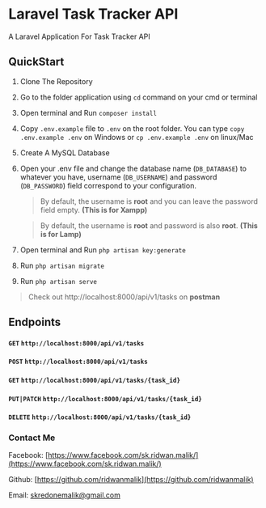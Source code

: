 # Laravel Task Tracker API

A Laravel Application For Task Tracker API

## QuickStart

1. Clone The Repository
2. Go to the folder application using `cd` command on your cmd or terminal
3. Open terminal and Run `composer install`
4. Copy `.env.example` file to `.env` on the root folder. You can type `copy .env.example .env` on Windows or `cp .env.example .env` on linux/Mac
5. Create A MySQL Database
6. Open your .env file and change the database name (`DB_DATABASE`) to whatever you have, username (`DB_USERNAME`) and password (`DB_PASSWORD`) field correspond to your configuration.

    > By default, the username is **root** and you can leave the password field empty. **(This is for Xampp)**

    > By default, the username is **root** and password is also **root**. **(This is for Lamp)**

7. Open terminal and Run `php artisan key:generate`
8. Run `php artisan migrate`
9. Run `php artisan serve`

> Check out http://localhost:8000/api/v1/tasks on **postman**

## Endpoints

#### `GET` `http://localhost:8000/api/v1/tasks`

#### `POST` `http://localhost:8000/api/v1/tasks`

#### `GET` `http://localhost:8000/api/v1/tasks/{task_id}`

#### `PUT|PATCH` `http://localhost:8000/api/v1/tasks/{task_id}`

#### `DELETE` `http://localhost:8000/api/v1/tasks/{task_id}`

### Contact Me

Facebook: [https://www.facebook.com/sk.ridwan.malik/](https://www.facebook.com/sk.ridwan.malik/)

Github: [https://github.com/ridwanmalik](https://github.com/ridwanmalik)

Email: [skredonemalik@gmail.com](mailto:skredonemalik@gmail.com)
